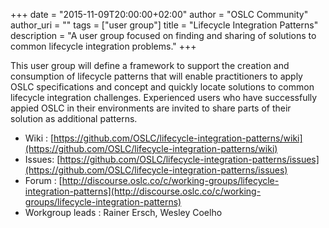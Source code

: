 +++
date = "2015-11-09T20:00:00+02:00"
author = "OSLC Community"
author_uri = ""
tags = ["user group"]
title = "Lifecycle Integration Patterns"
description = "A user group focused on finding and sharing of solutions to common lifecycle integration problems."
+++

This user group will define a framework to support the creation and consumption of lifecycle patterns that will enable practitioners to apply OSLC specifications and concept and quickly locate solutions to common lifecycle integration challenges.
Experienced users who have successfully appied OSLC in their environments are invited to share parts of their solution as additional patterns.


* Wiki : [https://github.com/OSLC/lifecycle-integration-patterns/wiki](https://github.com/OSLC/lifecycle-integration-patterns/wiki)
* Issues: [https://github.com/OSLC/lifecycle-integration-patterns/issues](https://github.com/OSLC/lifecycle-integration-patterns/issues)
* Forum : [http://discourse.oslc.co/c/working-groups/lifecycle-integration-patterns](http://discourse.oslc.co/c/working-groups/lifecycle-integration-patterns)
* Workgroup leads : Rainer Ersch, Wesley Coelho
